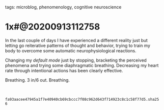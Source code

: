 tags: microblog, phenomenology, cognitive neuroscience

# 1x#@20200913112758

In the last couple of days I have experienced a different reality just but letting go reiterative patterns of thought and behavior, trying to train my body to overcome some automatic neurophysiological reactions. 

Changing my *default mode* just by stopping, bracketing the perceived phenomena and trying some diaphragmatic breathing. Decreasing my heart rate through intentional actions has been clearly effective.

Breathing. 3 in/6 out. Breathing.  

<br><br>`fa93aacee47945a1f7e40940cb69cbccc7f08c962d643f714923c8c1c58f77d5.sha256`